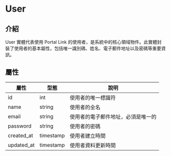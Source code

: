 # User

## 介紹

User 實體代表使用 Portal Link 的使用者，是系統中的核心領域物件。此實體封裝了使用者的基本屬性，包括唯一識別碼、姓名、電子郵件地址以及密碼等重要資訊。

## 屬性

| 屬性 | 型態 | 說明 |
|------|------|------|
| id | int | 使用者的唯一標識符 |
| name | string | 使用者的全名 |
| email | string | 使用者的電子郵件地址，必須是唯一的 |
| password | string | 使用者的密碼 |
| created_at | timestamp | 使用者建立時間 |
| updated_at | timestamp | 使用者資料更新時間 |
